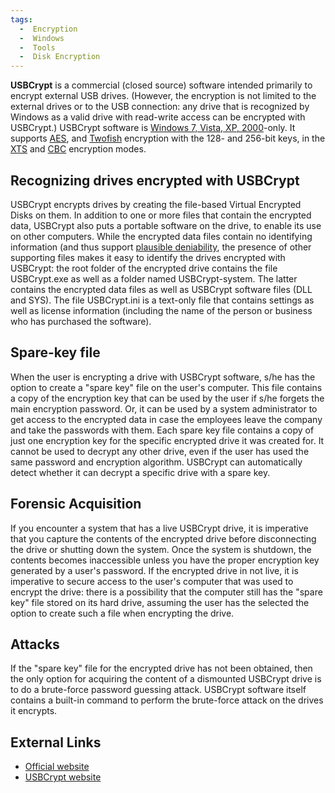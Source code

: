 ```yaml
---
tags:
  -  Encryption
  -  Windows
  -  Tools
  -  Disk Encryption
---
```

**USBCrypt** is a commercial (closed source) software intended primarily
to encrypt external USB drives. (However, the encryption is not limited
to the external drives or to the USB connection: any drive that is
recognized by Windows as a valid drive with read-write access can be
encrypted with USBCrypt.) USBCrypt software is [Windows 7, Vista, XP,
2000](windows.md)-only. It supports [AES](aes.md), and
[Twofish](twofish.md) encryption with the 128- and 256-bit keys,
in the [XTS](xts.md) and [CBC](cbc.md) encryption modes.

## Recognizing drives encrypted with USBCrypt

USBCrypt encrypts drives by creating the file-based Virtual Encrypted
Disks on them. In addition to one or more files that contain the
encrypted data, USBCrypt also puts a portable software on the drive, to
enable its use on other computers. While the encrypted data files
contain no identifying information (and thus support [plausible
deniability](plausible_deniability.md), the presence of other
supporting files makes it easy to identify the drives encrypted with
USBCrypt: the root folder of the encrypted drive contains the file
USBCrypt.exe as well as a folder named USBCrypt-system. The latter
contains the encrypted data files as well as USBCrypt software files
(DLL and SYS). The file USBCrypt.ini is a text-only file that contains
settings as well as license information (including the name of the
person or business who has purchased the software).

## Spare-key file

When the user is encrypting a drive with USBCrypt software, s/he has the
option to create a "spare key" file on the user's computer. This file
contains a copy of the encryption key that can be used by the user if
s/he forgets the main encryption password. Or, it can be used by a
system administrator to get access to the encrypted data in case the
employees leave the company and take the passwords with them. Each spare
key file contains a copy of just one encryption key for the specific
encrypted drive it was created for. It cannot be used to decrypt any
other drive, even if the user has used the same password and encryption
algorithm. USBCrypt can automatically detect whether it can decrypt a
specific drive with a spare key.

## Forensic Acquisition

If you encounter a system that has a live USBCrypt drive, it is
imperative that you capture the contents of the encrypted drive before
disconnecting the drive or shutting down the system. Once the system is
shutdown, the contents becomes inaccessible unless you have the proper
encryption key generated by a user's password. If the encrypted drive in
not live, it is imperative to secure access to the user's computer that
was used to encrypt the drive: there is a possibility that the computer
still has the "spare key" file stored on its hard drive, assuming the
user has the selected the option to create such a file when encrypting
the drive.

## Attacks

If the "spare key" file for the encrypted drive has not been obtained,
then the only option for acquiring the content of a dismounted USBCrypt
drive is to do a brute-force password guessing attack. USBCrypt software
itself contains a built-in command to perform the brute-force attack on
the drives it encrypts.

## External Links

- [Official website](http://www.winability.com/usbcrypt/)
- [USBCrypt website](http://www.usbcrypt.com/)